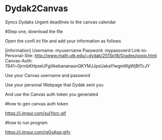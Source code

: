 # Dydak2Canvas
Syncs Dydaks Urgent deadlines to the canvas calendar


#Step one, download the file

Open the confi.ini file and add your information as follows 

[information]
Username: myusername
Password: mypassowrd
Link-to-Personal-Site: http://www.math.utk.edu/~dydak/251Sp18/Grades/poop.html
Canvas-Auth: 7641~0jrmbKHpxeUFgilikebananasnQKYMJJpsUakaYlwgmWgWjBtTcJY


Use your Canvas username and password

Use your personal Webpage that Dydak sent you

And use the Canvas auth token you generated 


#how to gen canvas auth token

https://i.imgur.com/suIYorc.gif


#how to run program

https://i.imgur.com/jgGvAgq.gifv

